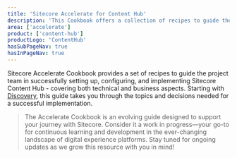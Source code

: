 ```yaml
---
title: 'Sitecore Accelerate for Content Hub'
description: 'This Cookbook offers a collection of recipes to guide the setup, configuration, and implementation of Content Hub.'
area: ['accelerate']
product: ['content-hub']
productLogo: 'ContentHub'
hasSubPageNav: true
hasInPageNav: true
---
```


Sitecore Accelerate Cookbook provides a set of recipes to guide the project team in successfully setting up, configuring, and implementing Sitecore Content Hub - covering both technical and business aspects. Starting with [Discovery](/learn/accelerate/content-hub/pre-development/discovery), this guide takes you through the topics and decisions needed for a successful implementation.

> The Accelerate Cookbook is an evolving guide designed to support your journey with Sitecore. Consider it a work in progress—your go-to for continuous learning and development in the ever-changing landscape of digital experience platforms. Stay tuned for ongoing updates as we grow this resource with you in mind!

<Row columns={3}>
  <Link title="Content Hub Documentation" link="https://doc.sitecore.com/ch" />
  <Link title="Content Hub Changelog" link="https://developers.sitecore.com/changelog/content-hub" />
  <Link title="Content Hub Learning" link="https://learning.sitecore.com/pages/62/content-cloud-learning" />
</Row>